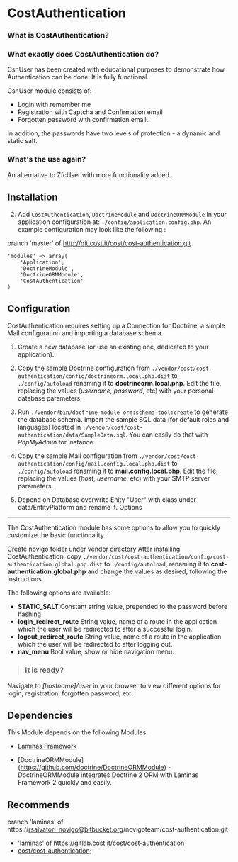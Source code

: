 CostAuthentication
=======

### What is CostAuthentication? ###


### What exactly does CostAuthentication do? ###

CsnUser has been created with educational purposes to demonstrate how Authentication can be done. It is fully functional.

CsnUser module consists of:

* Login with remember me
* Registration with Captcha and Confirmation email
* Forgotten password with confirmation email.

In addition, the passwords have two levels of protection - a dynamic and static salt.

### What's the use again? ###

An alternative to ZfcUser with more functionality added.

Installation
------------

2. Add `CostAuthentication`, `DoctrineModule` and `DoctrineORMModule` in your application configuration at: `./config/application.config.php`. An example configuration may look like the following :


branch 'master' of http://git.cost.it/cost/cost-authentication.git

```
'modules' => array(
    'Application',
    'DoctrineModule',
    'DoctrineORMModule',
    'CostAuthentication'
)
```

Configuration
-------------
CostAuthentication requires setting up a Connection for Doctrine, a simple Mail configuration and importing a database schema.

1. Create a new database (or use an existing one, dedicated to your application).

2. Copy the sample Doctrine configuration from `./vendor/cost/cost-authentication/config/doctrineorm.local.php.dist` to `./config/autoload` renaming it to **doctrineorm.local.php**. Edit the file, replacing the values (*username*, *password*, etc) with your personal database parameters.

3. Run `./vendor/bin/doctrine-module orm:schema-tool:create` to generate the database schema. Import the sample SQL data (for default roles and languages) located in `./vendor/cost/cost-authentication/data/SampleData.sql`. You can easily do that with *PhpMyAdmin* for instance.

4. Copy the sample Mail configuration from `./vendor/cost/cost-authentication/config/mail.config.local.php.dist` to `./config/autoload` renaming it to **mail.config.local.php**. Edit the file, replacing the values (*host*, *username*, etc) with your SMTP server parameters.

5. Depend on Database overwrite Enity "User" with class under data/EntityPlatform and rename it.
Options
-------

The CostAuthentication module has some options to allow you to quickly customize the basic
functionality. 

Create novigo folder under vendor directory 
After installing CostAuthentication, copy
`./vendor/cost/cost-authentication/config/cost-authentication.global.php.dist` to
`./config/autoload`, renaming it to **cost-authentication.global.php** and change the values as desired, following the instructions.

The following options are available:

- **STATIC_SALT** Constant string value, prepended to the password before hashing
- **login_redirect_route** String value, name of a route in the application
  which the user will be redirected to after a successful login.
- **logout_redirect_route** String value, name of a route in the application which
  the user will be redirected to after logging out.
- **nav_menu** Bool value, show or hide navigation menu.

>### It is ready? ###
Navigate to *[hostname]/user* in your browser to view different options for login, registration, forgotten password, etc.

Dependencies
------------

This Module depends on the following Modules:

 - [Laminas Framework](https://github.com/laminas/laminas-mvc-skeleton) 

 - [DoctrineORMModule] (https://github.com/doctrine/DoctrineORMModule) - DoctrineORMModule integrates Doctrine 2 ORM with Laminas Framework 2 quickly and easily.

Recommends
----------
branch 'laminas' of https://rsalvatori_novigo@bitbucket.org/novigoteam/cost-authentication.git
- 'laminas' of https://gitlab.cost.it/cost/cost-authentication
- [cost/cost-authentication](https://gitlab.cost.it/cost/cost-authentication);

